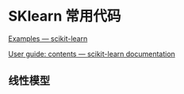 # SKlearn 常用代码


[Examples — scikit-learn](https://scikit-learn.org/stable/auto_examples/index.html)

[User guide: contents — scikit-learn documentation](https://scikit-learn.org/stable/user_guide.html)

## 线性模型

```
```